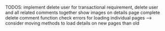 TODOS:
implement delete user for transactional requirement, delete user and all related comments together
show images on details page
complete delete comment function
check errors for loading individual pages --> consider moving methods to load details on new pages than old